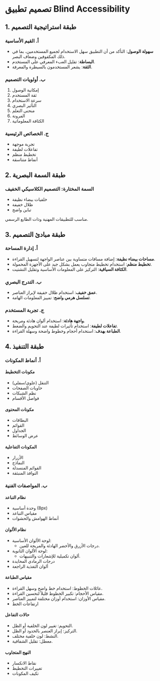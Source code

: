 # تصميم تطبيق Blind Accessibility

## 1. طبقة استراتيجية التصميم

### أ. القيم الأساسية

- **سهولة الوصول**: التأكد من أن التطبيق سهل الاستخدام لجميع المستخدمين، بما في ذلك المكفوفين وضعاف البصر.
- **البساطة**: تقليل العبء المعرفي على المستخدم.
- **الثقة**: يشعر المستخدمون بالسيطرة والمعرفة.

### ب. أولويات التصميم

1. إمكانية الوصول
2. ثقة المستخدم
3. سرعة الاستخدام
4. التأثير البصري
5. منحنى التعلم
6. المرونة
7. الكثافة المعلوماتية

### ج. الخصائص الرئيسية

- تجربة موجهة
- تفاعلات لطيفة
- تخطيط منظم
- أنماط متناسقة

## 2. طبقة السمة البصرية

### السمة المختارة: **التصميم الكلاسيكي الخفيف**

- خلفيات بيضاء نظيفة
- ظلال خفيفة
- تباين واضح

مناسب للتطبيقات المهنية وذات الطابع الرسمي.

## 3. طبقة مبادئ التصميم

### أ. إدارة المساحة

- **مساحات بيضاء نظيفة**: إضافة مسافات متساوية بين عناصر الواجهة لتسهيل القراءة.
- **تخطيط منظم**: استخدام تخطيط متجاوب يعمل بشكل جيد على الأجهزة المحمولة.
- **الكثافة السياقية**: التركيز على المعلومات الأساسية وتقليل التشتيت.

### ب. التدرج البصري

- **عمق خفيف**: استخدام ظلال خفيفة لإبراز العناصر.
- **تسلسل هرمي واضح**: تمييز المعلومات الهامة.

### ج. تجربة المستخدم

- **واجهة هادئة**: استخدام ألوان هادئة ومريحة.
- **تفاعلات لطيفة**: استخدام تأثيرات لطيفة عند التحويم والضغط.
- **الطباعة بهدف**: استخدام أحجام وخطوط واضحة وسهلة القراءة.

## 4. طبقة التنفيذ

### أ. أنماط المكونات

#### مكونات التخطيط

- التنقل (علوي/سفلي)
- حاويات الصفحات
- نظم الشبكات
- فواصل الأقسام

#### مكونات المحتوى

- البطاقات
- القوائم
- الجداول
- عرض الوسائط

#### المكونات التفاعلية

- الأزرار
- النماذج
- القوائم المنسدلة
- النوافذ المنبثقة

### ب. المواصفات الفنية

#### نظام التباعد

- وحدة أساسية (8px)
- مقياس التباعد
- أنماط الهوامش والحشوات

#### نظام الألوان

- لوحة الألوان الأساسية:
  - درجات الأزرق والأخضر الهادئة والمريحة للعين.
- لوحة الألوان الثانوية:
  - ألوان تكميلية للإشعارات والتنبيهات.
- درجات الرمادي المحايدة
- ألوان التغذية الراجعة

#### مقياس الطباعة

- عائلات الخطوط: استخدام خط واضح وسهل القراءة.
- مقياس الأحجام: تكبير الخطوط قليلاً لتحسين القراءة.
- مقياس الأوزان: استخدام أوزان مختلفة لتمييز العناصر.
- ارتفاعات الخط

#### حالات التفاعل

- التحويم: تغيير لون الخلفية أو الظل.
- التركيز: إبراز العنصر بالحدود أو الظل.
- النشط: لون خلفية مختلف.
- معطل: تقليل الشفافية.

#### النهج المتجاوب

- نقاط الانكسار
- تغييرات التخطيط
- تكيف المكونات

